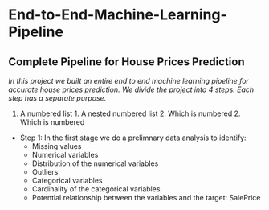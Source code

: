 # End-to-End-Machine-Learning-Pipeline #

## Complete Pipeline for House Prices Prediction ##

_In this project we built an entire end to end machine learning pipeline for accurate house prices prediction. We divide the project into 4 steps. Each step has a separate purpose._

1. A numbered list
              1. A nested numbered list
              2. Which is numbered
          2. Which is numbered

* Step 1: In the first stage we do a prelimnary data analysis to identify:
  * Missing values
  * Numerical variables
  * Distribution of the numerical variables
  * Outliers
  * Categorical variables
  * Cardinality of the categorical variables
  * Potential relationship between the variables and the target: SalePrice
